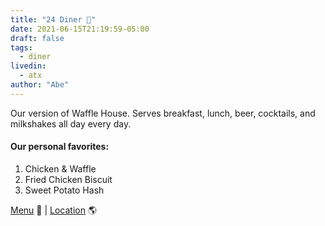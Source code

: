 ```yaml
---
title: "24 Diner 🍳"
date: 2021-06-15T21:19:59-05:00
draft: false
tags:
  - diner
livedin:
  - atx
author: "Abe"
---
```


Our version of Waffle House. Serves breakfast, lunch, beer, cocktails, and milkshakes all day every day.

#### Our personal favorites:

1. Chicken & Waffle
2. Fried Chicken Biscuit
3. Sweet Potato Hash

[Menu](https://static1.squarespace.com/static/5f5e3b745c49976ab6b566f1/t/6078731c3cbdca311bf2031f/1618506525855/24-Fullmenu+041221.pdf) 📖  |  [Location](https://goo.gl/maps/83D4voXqyDJDmMBh9) 🌎
